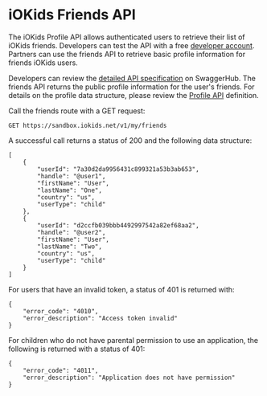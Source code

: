 # iOKids Friends API

The iOKids Profile API allows authenticated users to retrieve their list of iOKids friends. Developers can test the API 
with a free [developer account](https://sandbox.iokids.net/developer). Partners can use the friends API to retrieve basic 
profile information for friends iOKids users.

Developers can review the [detailed API specification](https://app.swaggerhub.com/apis/iOKids/Friends/1.0.0) on SwaggerHub. 
The friends API returns the public profile information for the user's friends. For details on the profile data structure,
please review the [Profile API](/Profile.md) definition.

Call the friends route with a GET request:

`GET https://sandbox.iokids.net/v1/my/friends`

A successful call returns a status of 200 and the following data structure:

```
[
    {
        "userId": "7a30d2da9956431c899321a53b3ab653",
        "handle": "@user1",
        "firstName": "User",
        "lastName": "One",
        "country": "us",
        "userType": "child"
    },
    {
        "userId": "d2ccfb039bbb4492997542a82ef68aa2",
        "handle": "@user2",
        "firstName": "User",
        "lastName": "Two",
        "country": "us",
        "userType": "child"
    }
]
```

For users that have an invalid token, a status of 401 is returned with:
```
{
    "error_code": "4010",
    "error_description": "Access token invalid"
}
```

For children who do not have parental permission to use an application, the following is returned with a status of 401:
```
{
    "error_code": "4011",
    "error_description": "Application does not have permission"
}
```

